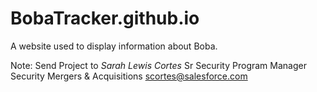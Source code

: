 # BobaTracker.github.io
A website used to display information about Boba.


Note: Send Project to 
*Sarah Lewis Cortes*
Sr Security Program Manager
Security Mergers & Acquisitions
scortes@salesforce.com
